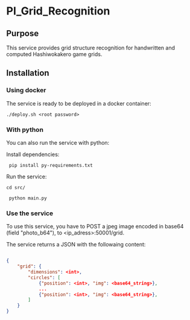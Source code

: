 
  

# PI_Grid_Recognition

  

## Purpose

  

This service provides grid structure recognition for handwritten and computed Hashiwokakero game grids.

  

  

## Installation

  

### Using docker

The service is ready to be deployed in a docker container:

  

``` ./deploy.sh <root password> ```

  

  

### With python

You can also run the service with python:

Install dependencies:

``` pip install py-requirements.txt```

Run the service:

``` cd src/ ```

``` python main.py```

### Use the service

To use this service, you have to POST a jpeg image encoded in base64 (field "photo_b64"), to <ip_adress>:50001/grid.

The service returns a JSON with the followaing content:

```json

{
	"grid": {
		"dimensions": <int>,
		"circles": [
			{"position": <int>, "img": <base64_string>},
			...
			{"position": <int>, "img": <base64_string>},
		]
	}
}

```
